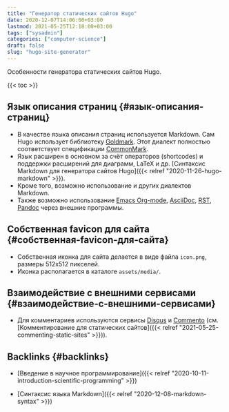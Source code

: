 ```yaml
---
title: "Генератор статических сайтов Hugo"
date: 2020-12-07T14:06:00+03:00
lastmod: 2021-05-25T12:18:00+03:00
tags: ["sysadmin"]
categories: ["computer-science"]
draft: false
slug: "hugo-site-generator"
---
```


Особенности генератора статических сайтов Hugo.

<!--more-->

{{< toc >}}


## Язык описания страниц {#язык-описания-страниц}

-   В качестве языка описания страниц используется Markdown. Сам Hugo использует библиотеку [Goldmark](https://github.com/yuin/goldmark/). Этот диалект полностью соответствует спецификации [CommonMark](https://commonmark.org/).
-   Язык расширен в основном за счёт операторов (shortcodes) и поддержки расширений для диаграмм, LaTeX и др. [Синтаксис Markdown для генератора сайтов Hugo]({{< relref "2020-11-26-hugo-markdown" >}}).
-   Кроме того, возможно использование и других диалектов Markdown.
-   Также возможно использование [Emacs Org-mode](https://github.com/niklasfasching/go-org), [AsciiDoc](https://asciidoctor.org/), [RST](http://docutils.sourceforge.net/rst.html), [Pandoc](https://www.pandoc.org/) через внешние программы.


## Собственная favicon для сайта {#собственная-favicon-для-сайта}

-   Собственная иконка для сайта делается в виде файла `icon.png`, размеры 512x512 пикселей.
-   Иконка располагается в каталоге `assets/media/`.


## Взаимодействие с внешними сервисами {#взаимодействие-с-внешними-сервисами}

-   Для комментариев используются сервисы [Disqus](https://disqus.com/) и [Commento](https://commento.io/) (см. [Комментирование для статических сайтов]({{< relref "2021-05-25-commenting-static-sites" >}})).


## Backlinks {#backlinks}

-   [Введение в научное программирование]({{< relref "2020-10-11-introduction-scientific-programming" >}})

<!--listend-->

-   [Синтаксис языка Markdown]({{< relref "2020-12-08-markdown-syntax" >}})
